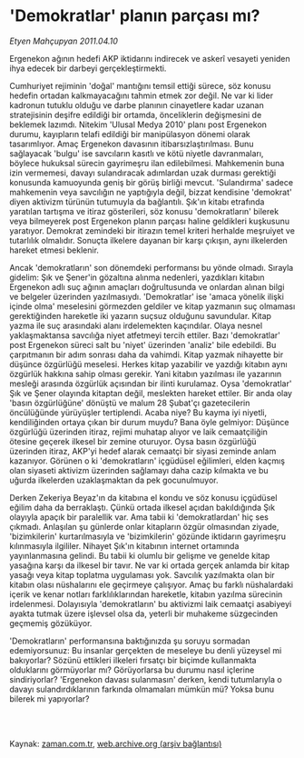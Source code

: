 # 'Demokratlar' planın parçası mı?

*Etyen Mahçupyan 2011.04.10*

<td class="columnist-detail">
<p>Ergenekon ağının hedefi AKP iktidarını indirecek ve askerî vesayeti yeniden ihya edecek bir darbeyi gerçekleştirmekti.</p>
<p>
<div id="haberMetinDiv">
<p>Cumhuriyet rejiminin 'doğal' mantığını temsil ettiği sürece, söz konusu hedefin ortadan kalkmayacağını tahmin etmek zor değil. Ne var ki lider kadronun tutuklu olduğu ve darbe planının cinayetlere kadar uzanan stratejisinin deşifre edildiği bir ortamda, önceliklerin değişmesini de beklemek lazımdı. Nitekim 'Ulusal Medya 2010' planı post Ergenekon durumu, kayıpların telafi edildiği bir manipülasyon dönemi olarak tasarımlıyor. Amaç Ergenekon davasının itibarsızlaştırılması. Bunu sağlayacak 'bulgu' ise savcıların kasıtlı ve kötü niyetle davranmaları, böylece hukuksal sürecin gayrimeşru ilan edilebilmesi. Mahkemenin buna izin vermemesi, davayı sulandıracak adımlardan uzak durması gerektiği konusunda kamuoyunda geniş bir görüş birliği mevcut. 'Sulandırma' sadece mahkemenin veya savcılığın ne yaptığıyla değil, bizzat kendisine 'demokrat' diyen aktivizm türünün tutumuyla da bağlantılı. Şık'ın kitabı etrafında yaratılan tartışma ve itiraz gösterileri, söz konusu 'demokratların' bilerek veya bilmeyerek post Ergenekon planın parçası haline geldikleri kuşkusunu yaratıyor. Demokrat zemindeki bir itirazın temel kriteri herhalde meşruiyet ve tutarlılık olmalıdır. Sonuçta ilkelere dayanan bir karşı çıkışın, aynı ilkelerden hareket etmesi beklenir.
<p>Ancak 'demokratların' son dönemdeki performansı bu yönde olmadı. Sırayla gidelim: Şık ve Şener'in gözaltına alınma nedenleri, yazdıkları kitabın Ergenekon adlı suç ağının amaçları doğrultusunda ve onlardan alınan bilgi ve belgeler üzerinden yazılmasıydı. 'Demokratlar' ise 'amaca yönelik ilişki içinde olma' meselesini görmezden geldiler ve kitap yazmanın suç olmaması gerektiğinden hareketle iki yazarın suçsuz olduğunu savundular. Kitap yazma ile suç arasındaki alanı irdelemekten kaçındılar. Olaya nesnel yaklaşmaktansa savcılığa niyet atfetmeyi tercih ettiler. Bazı 'demokratlar' post Ergenekon süreci salt bu 'niyet' üzerinden 'analiz' bile edebildi. Bu çarpıtmanın bir adım sonrası daha da vahimdi. Kitap yazmak nihayette bir düşünce özgürlüğü meselesi. Herkes kitap yazabilir ve yazdığı kitabın aynı özgürlük hakkına sahip olması gerekir. Yani kitabın yazılması ile yazarının mesleği arasında özgürlük açısından bir ilinti kurulamaz. Oysa 'demokratlar' Şık ve Şener olayında kitaptan değil, meslekten hareket ettiler. Bir anda olay 'basın özgürlüğüne' dönüştü ve malum 28 Şubat'çı gazetecilerin öncülüğünde yürüyüşler tertiplendi. Acaba niye? Bu kayma iyi niyetli, kendiliğinden ortaya çıkan bir durum muydu? Bana öyle gelmiyor: Düşünce özgürlüğü üzerinden itiraz, rejimi muhatap alıyor ve laik cemaatçiliğin ötesine geçerek ilkesel bir zemine oturuyor. Oysa basın özgürlüğü üzerinden itiraz, AKP'yi hedef alarak cemaatçi bir siyasi zeminde anlam kazanıyor. Görünen o ki 'demokratların' içgüdüsel eğilimleri, elden kaçmış olan siyaseti aktivizm üzerinden sağlamayı daha cazip kılmakta ve bu uğurda ilkelerden uzaklaşmaktan da pek gocunulmuyor.
<p>Derken Zekeriya Beyaz'ın da kitabına el kondu ve söz konusu içgüdüsel eğilim daha da berraklaştı. Çünkü ortada ilkesel açıdan bakıldığında Şık olayıyla apaçık bir paralellik var. Ama tabii ki 'demokratlardan' hiç ses çıkmadı. Anlaşılan şu günlerde onlar kitapların özgür olmasından ziyade, 'bizimkilerin' kurtarılmasıyla ve 'bizimkilerin' gözünde iktidarın gayrimeşru kılınmasıyla ilgililer. Nihayet Şık'ın kitabının internet ortamında yayınlanmasına gelindi. Bu tabii ki olumlu bir gelişme ve genelde kitap yasağına karşı da ilkesel bir tavır. Ne var ki ortada gerçek anlamda bir kitap yasağı veya kitap toplatma uygulaması yok. Savcılık yazılmakta olan bir kitabın olası nüshalarını ele geçirmeye çalışıyor. Amaç bu farklı nüshalardaki içerik ve kenar notları farklılıklarından hareketle, kitabın yazılma sürecinin irdelenmesi. Dolayısıyla 'demokratların' bu aktivizmi laik cemaatçi asabiyeyi ayakta tutmak üzere işlevsel olsa da, yeterli bir muhakeme süzgecinden geçmemiş gözüküyor.
<p>'Demokratların' performansına baktığınızda şu soruyu sormadan edemiyorsunuz: Bu insanlar gerçekten de meseleye bu denli yüzeysel mi bakıyorlar? Sözünü ettikleri ilkeleri fırsatçı bir biçimde kullanmakta olduklarını görmüyorlar mı? Görüyorlarsa bu durumu nasıl içlerine sindiriyorlar? 'Ergenekon davası sulanmasın' derken, kendi tutumlarıyla o davayı sulandırdıklarının farkında olmamaları mümkün mü? Yoksa bunu bilerek mi yapıyorlar? </p></p></p></p></div>
</p>


<p><br>
		 </br></p></td>

Kaynak: [zaman.com.tr](http://zaman.com.tr/yazar.do?yazino=1119506), [web.archive.org (arşiv bağlantısı)](http://web.archive.org/web/20110411130627/http://www.zaman.com.tr:80/yazar.do?yazino=1119506)
